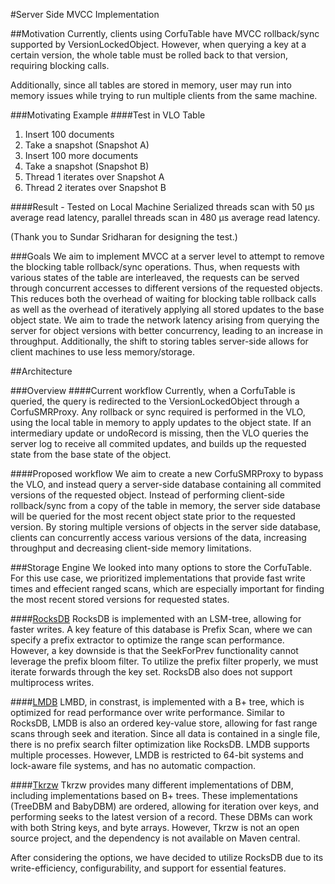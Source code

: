 #Server Side MVCC Implementation

##Motivation
Currently, clients using CorfuTable have MVCC rollback/sync supported by VersionLockedObject.
However, when querying a key at a certain version, the whole table must be rolled back to that version, 
requiring blocking calls.

Additionally, since all tables are stored in memory, user may run into memory issues while trying to run multiple
clients from the same machine.

###Motivating Example
####Test in VLO Table 
1. Insert 100 documents
2. Take a snapshot (Snapshot A)
3. Insert 100 more documents 
4. Take a snapshot (Snapshot B)
5. Thread 1 iterates over Snapshot A 
6. Thread 2 iterates over Snapshot B

####Result - Tested on Local Machine
Serialized threads scan with 50 µs average read latency, parallel threads scan in 480 µs average read latency. 

(Thank you to Sundar Sridharan for designing the test.)

###Goals 
We aim to implement MVCC at a server level to attempt to remove the blocking table rollback/sync operations.
Thus, when requests with various states of the table are interleaved, the requests can be served through concurrent
accesses to different versions of the requested objects. This reduces both the overhead of waiting for blocking table
rollback calls as well as the overhead of iteratively applying all stored updates to the base object state. We aim to
trade the network latency arising from querying the 
server for object versions with better concurrency, leading to an increase in throughput. Additionally, the shift to
storing tables server-side allows for client machines to use less memory/storage. 

##Architecture

###Overview
####Current workflow 
Currently, when a CorfuTable is queried, the query is redirected to the VersionLockedObject through a 
CorfuSMRProxy. Any rollback or sync required is performed in the VLO, using the local table in memory to apply updates
to the object state. If an intermediary update or undoRecord is missing, then the VLO queries the server log to receive
all commited updates, and builds up the requested state from the base state of the object. 

####Proposed workflow
We aim to create a new CorfuSMRProxy to bypass the VLO, and instead query a server-side database containing all commited
versions of the requested object. Instead of performing client-side rollback/sync from a copy of the table in memory,
the server side database will be queried for the most recent object state prior to the requested version. By storing
multiple versions of objects in the server side database, clients can concurrently access various versions of the data,
increasing throughput and decreasing client-side memory limitations.

###Storage Engine
We looked into many options to store the CorfuTable. For this use case, we prioritized implementations that provide fast
write times and effecient ranged scans, which are especially important for finding the most recent stored versions for
requested states.

####[RocksDB](https://github.com/facebook/rocksdb/wiki/RocksDB-Overview) 
RocksDB is implemented with an LSM-tree, allowing for faster writes. A key feature of this database is Prefix Scan,
where we can specify a prefix extractor to optimize the range scan performance. However, a key downside is that the 
SeekForPrev functionality cannot leverage the prefix bloom filter. To utilize the prefix filter properly, we must
iterate forwards through the key set. RocksDB also does not support multiprocess writes.

####[LMDB](https://github.com/lmdbjava/lmdbjava)
LMBD, in constrast, is implemented with a B+ tree, which is optimized for read performance over write performance.
Similar to RocksDB, LMDB is also an ordered key-value store, allowing for fast range scans through seek and iteration.
Since all data is contained in a single file, there is no prefix search filter optimization like RocksDB. LMDB supports
multiple processes. However, LMDB is restricted to 64-bit systems and lock-aware file systems, and has no automatic
compaction.

####[Tkrzw](https://dbmx.net/tkrzw/)
Tkrzw provides many different implementations of DBM, including implementations based on B+ trees. These implementations
(TreeDBM and BabyDBM) are ordered, allowing for iteration over keys, and performing seeks to the latest version of a
record. These DBMs can work with both String keys, and byte arrays. However, Tkrzw is not an open source project, and
the dependency is not available on Maven central.

After considering the options, we have decided to utilize RocksDB due to its write-efficiency, configurability, and
support for essential features.

